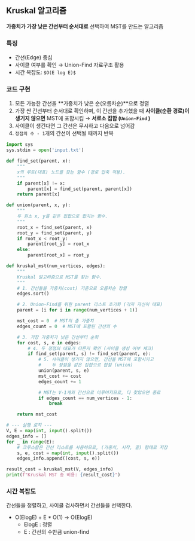 ## Kruskal 알고리즘

**가중치가 가장 낮은 간선부터 순서대로** 선택하여 MST를 만드는 알고리즘

### 특징

- 간선(Edge) 중심
- 사이클 여부를 확인 → Union-Find 자료구조 활용
- 시간 복잡도: `$O(E log E)$`

### 코드 구현

1. 모든 가능한 간선을 **가중치가 낮은 순(오름차순)**으로 정렬
2. 가장 싼 간선부터 순서대로 확인하며, 이 간선을 추가했을 때 **사이클(순환 경로)이 생기지 않으면** MST에 포함시킴 → **서로소 집합 (`Union-Find` )**
3. 사이클이 생긴다면 그 간선은 무시하고 다음으로 넘어감
4. `정점의 수 - 1`개의 간선이 선택될 때까지 반복

```python
import sys
sys.stdin = open('input.txt')

def find_set(parent, x):
    """
    x의 루트(대표) 노드를 찾는 함수 (경로 압축 적용).
    """
    if parent[x] != x:
        parent[x] = find_set(parent, parent[x])
    return parent[x]

def union(parent, x, y):
    """
    두 원소 x, y를 같은 집합으로 합치는 함수.
    """
    root_x = find_set(parent, x)
    root_y = find_set(parent, y)
    if root_x < root_y:
        parent[root_y] = root_x
    else:
        parent[root_x] = root_y

def kruskal_mst(num_vertices, edges):
    """
    Kruskal 알고리즘으로 MST를 찾는 함수.
    """
    # 1. 간선들을 가중치(cost) 기준으로 오름차순 정렬
    edges.sort()

    # 2. Union-Find를 위한 parent 리스트 초기화 (각자 자신이 대표)
    parent = [i for i in range(num_vertices + 1)]

    mst_cost = 0  # MST의 총 가중치
    edges_count = 0  # MST에 포함된 간선의 수

    # 3. 가장 가중치가 낮은 간선부터 순회
    for cost, s, e in edges:
        # 4. 두 정점의 대표가 다른지 확인 (사이클 생성 여부 체크)
        if find_set(parent, s) != find_set(parent, e):
            # 5. 사이클이 생기지 않으면, 간선을 MST에 포함시키고
            #    두 정점을 같은 집합으로 합침 (union)
            union(parent, s, e)
            mst_cost += cost
            edges_count += 1

            # MST는 V-1개의 간선으로 이루어지므로, 다 찾았으면 종료
            if edges_count == num_vertices - 1:
                break

    return mst_cost

# --- 실행 로직 ---
V, E = map(int, input().split())
edges_info = []
for _ in range(E):
    # 크루스칼은 간선 리스트를 사용하므로, (가중치, 시작, 끝) 형태로 저장
    s, e, cost = map(int, input().split())
    edges_info.append((cost, s, e))

result_cost = kruskal_mst(V, edges_info)
print(f"Kruskal MST 총 비용: {result_cost}")

```

### 시간 복잡도
간선들을 정렬하고, 사이클 검사하면서 간선들을 선택한다.

- O(ElogE) + E * O(1) → O(ElogE)
    - ElogE : 정렬
    - E : 간선의 수만큼 union-find